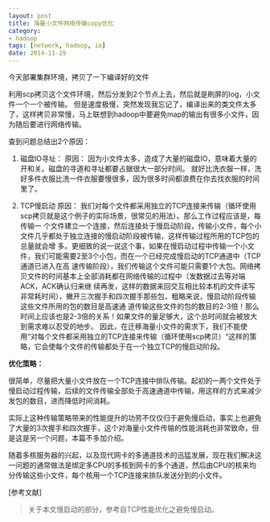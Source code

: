 ```yaml
---
layout: post
title: 海量小文件网络传输copy优化
category: 
- hadoop
tags: [network, hadoop, io]
date: 2014-11-19
---
```


今天部署集群环境，拷贝了一下编译好的文件

利用scp拷贝这个文件环境，然后分发到2个节点上去，然后就是刷屏的log，小文件一个一个被传输。
但是速度极慢，突然发现我忘记了，编译出来的类文件太多了，这样拷贝非常慢，马上联想到hadoop中要避免map的输出有很多小文件，因为随后要进行网络传输。

查到问题总结出2个原因：

1. 磁盘IO寻址：
    原因：
    因为小文件太多，造成了大量的磁盘IO，意味着大量的开和关。磁盘的寻道和寻址都要占据很大一部分时间。
    就好比洗衣服一样，洗好多件衣服比洗一件衣服要慢很多，因为很多时间都浪费在你去找衣服的时间里了。


2. TCP慢启动
    原因：
    我们对每个文件都采用独立的TCP连接来传输（循环使用scp拷贝就是这个例子的实际场景，很常见的用法）。那么工作过程应该是，每传输一 个文件建立一个连接，然后连接处于慢启动阶段，传输小文件，每个小文件几乎都处于独立连接的慢启动阶段被传输，这样传输过程所用的TCP包的总量就会增 多。更细致的说一说这个事，如果在慢启动过程中传输一个小文件，我们可能需要2至3个小包，而在一个已经完成慢启动的TCP通道中（TCP通道已进入在高 速传输阶段），我们传输这个文件可能只需要1个大包。网络拷贝文件的时间基本上全部消耗都在网络传输的过程中（发数据过去等对端ACK，ACK确认归来继 续再发，这样的数据来回交互相比较本机的文件读写非常耗时间），撇开三次握手和四次握手那些包，粗略来说，慢启动阶段传输这些文件所用的包的数目是高速通 道传输这些文件的包的数目的2-3倍！那么时间上应该也是2-3倍的关系！如果文件的量足够大，这个总时间就会被放大到需求难以忍受的地步。
    因此，在迁移海量小文件的需求下，我们不能使用“对每个文件都采用独立的TCP连接来传输（循环使用scp拷贝）“这样的策略，它会使每个文件的传输都处于在一个独立TCP的慢启动阶段。

__优化策略：__
   
很简单，尽量把大量小文件放在一个TCP连接中排队传输。起初的一两个文件处于慢启动过程传输，后续的文件传输全部处于高速通道中传输，用这样的方式来减少发包的数目，进而降低时间消耗。

实际上这种传输策略带来的性能提升的功劳不仅仅归于避免慢启动，事实上也避免了大量的3次握手和四次握手，这个对海量小文件传输的性能消耗也非常致命，但是这是另一个问题，本篇不多加介绍。

随着多核服务器的兴起，以及现代网卡的多通道技术的迅猛发展，现在我们解决这一问题的通常做法是绑定多CPU的多核到网卡的多个通道，然后由CPU的核来均分传输这些小文件，每个核用一个TCP连接来排队发送分到的小文件。


[参考文献]

> 关于本文慢启动的部分，参考自TCP性能优化之避免慢启动。